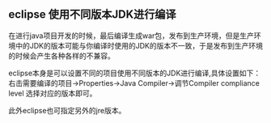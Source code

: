 ## eclipse 使用不同版本JDK进行编译

在进行java项目开发的时候，最后编译生成war包，发布到生产环境，但是生产环境中的JDK的版本可能与你编译时使用的JDK的版本不一致，于是发布到生产环境的时候会产生各种各样的不兼容。

eclipse本身是可以设置不同的项目使用不同版本的JDK进行编译,具体设置如下：
右击需要编译的项目->Properties->Java Compiler->调节Compiler compliance level 选择对应的版本即可。

此外eclipse也可指定另外的jre版本。

